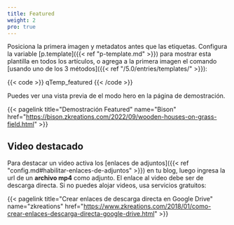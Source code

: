 ```yaml
---
title: Featured
weight: 2
pro: true
---
```


Posiciona la primera imagen y metadatos antes que las etiquetas. Configura la variable [p.template]({{< ref "p-template.md" >}}) para mostrar esta plantilla en todos los artículos, o agrega a la primera imagen el comando [usando uno de los 3 métodos]({{< ref "/5.0/entries/templates/" >}}):

{{< code >}}
qTemp_featured
{{< /code >}}

Puedes ver una vista previa de el modo hero en la página de demostración.

{{< pagelink title="Demostración Featured" name="Bison" href="https://bison.zkreations.com/2022/09/wooden-houses-on-grass-field.html" >}}


## Video destacado

Para destacar un video activa los [enlaces de adjuntos]({{< ref "config.md#habilitar-enlaces-de-adjuntos" >}}) en tu blog, luego ingresa la url de un **archivo mp4** como adjunto. El enlace al video debe ser de descarga directa. Si no puedes alojar videos, usa servicios gratuitos:

{{< pagelink title="Crear enlaces de descarga directa en Google Drive" name="zkreations" href="https://www.zkreations.com/2018/01/como-crear-enlaces-descarga-directa-google-drive.html" >}}


